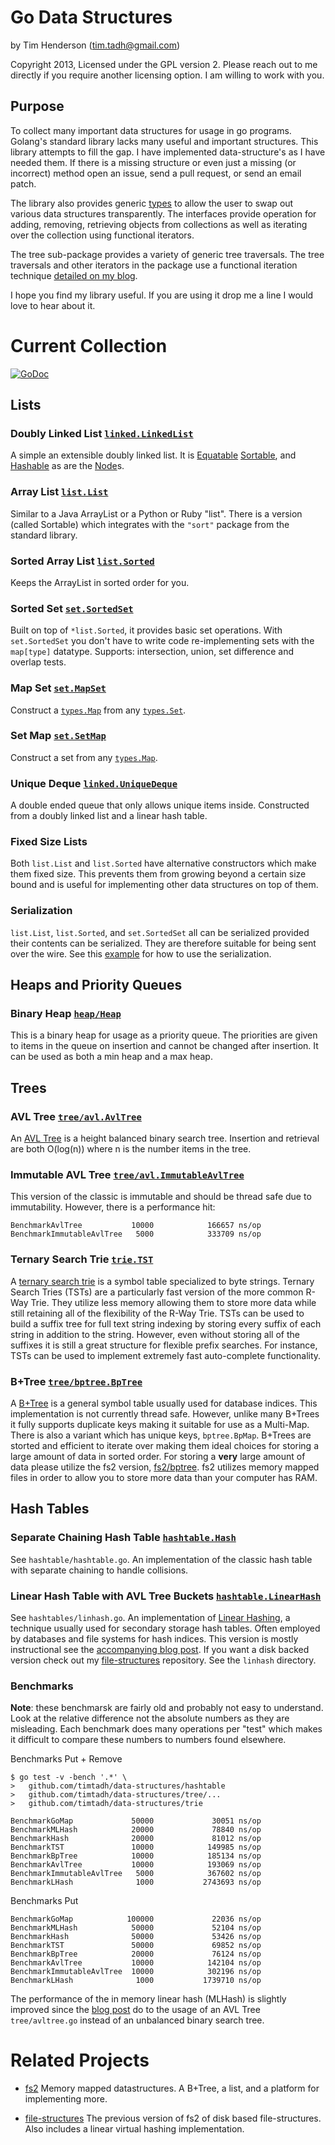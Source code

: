 # Go Data Structures

by Tim Henderson (tim.tadh@gmail.com)

Copyright 2013, Licensed under the GPL version 2. Please reach out to me
directly if you require another licensing option. I am willing to work with you.

## Purpose

To collect many important data structures for usage in go programs. Golang's
standard library lacks many useful and important structures. This library
attempts to fill the gap. I have implemented data-structure's as I have needed
them. If there is a missing structure or even just a missing (or incorrect)
method open an issue, send a pull request, or send an email patch.

The library also provides generic
[types](https://godoc.org/github.com/timtadh/data-structures/types) to allow the
user to swap out various data structures transparently. The interfaces provide
operation for adding, removing, retrieving objects from collections as well as
iterating over the collection using functional iterators.

The tree sub-package provides a variety of generic tree traversals. The tree
traversals and other iterators in the package use a functional iteration
technique [detailed on my blog](
http://hackthology.com/functional-iteration-in-go.html).

I hope you find my library useful. If you are using it drop me a line I would
love to hear about it.

# Current Collection

[![GoDoc](https://godoc.org/github.com/timtadh/data-structures?status.svg)](https://godoc.org/github.com/timtadh/data-structures)

## Lists

### Doubly Linked List [`linked.LinkedList`](https://godoc.org/github.com/timtadh/data-structures/linked#LinkedList)

A simple an extensible doubly linked list. It is
[Equatable](https://godoc.org/github.com/timtadh/data-structures/types#Equatable)
[Sortable](https://godoc.org/github.com/timtadh/data-structures/types#Sortable),
and [Hashable](https://godoc.org/github.com/timtadh/data-structures/types#Hashable)
as are the [Node](https://godoc.org/github.com/timtadh/data-structures/linked#Node)s.

### Array List [`list.List`](https://godoc.org/github.com/timtadh/data-structures/list#List)

Similar to a Java ArrayList or a Python or Ruby "list". There is a version
(called Sortable) which integrates with the `"sort"` package from the standard
library.

### Sorted Array List [`list.Sorted`](https://godoc.org/github.com/timtadh/data-structures/list#Sorted)

Keeps the ArrayList in sorted order for you.

### Sorted Set [`set.SortedSet`](https://godoc.org/github.com/timtadh/data-structures/set#SortedSet)

Built on top of `*list.Sorted`, it provides basic set operations. With
`set.SortedSet` you don't have to write code re-implementing sets with the
`map[type]` datatype. Supports: intersection, union, set difference and overlap
tests.

### Map Set [`set.MapSet`](https://godoc.org/github.com/timtadh/data-structures/set#MapSet)

Construct a
[`types.Map`](https://godoc.org/github.com/timtadh/data-structures/types#Map)
from any [`types.Set`](https://godoc.org/github.com/timtadh/data-structures/types#Set).

### Set Map [`set.SetMap`](https://godoc.org/github.com/timtadh/data-structures/set#SetMap)

Construct a set from any
[`types.Map`](https://godoc.org/github.com/timtadh/data-structures/types#Map).

### Unique Deque [`linked.UniqueDeque`](https://godoc.org/github.com/timtadh/data-structures/linked#UniqueDeque)

A double ended queue that only allows unique items inside. Constructed from a
doubly linked list and a linear hash table.

### Fixed Size Lists

Both `list.List` and `list.Sorted` have alternative constructors which make them
fixed size. This prevents them from growing beyond a certain size bound and is
useful for implementing other data structures on top of them.

### Serialization

`list.List`, `list.Sorted`, and `set.SortedSet` all can be serialized provided
their contents can be serialized. They are therefore suitable for being sent
over the wire. See this
[example](https://github.com/timtadh/data-structures/blob/master/set/example_serialize_test.go)
for how to use the serialization.


## Heaps and Priority Queues

### Binary Heap [`heap/Heap`](https://godoc.org/github.com/timtadh/data-structures/heap#Heap)

This is a binary heap for usage as a priority queue. The priorities are given to
items in the queue on insertion and cannot be changed after insertion. It can be
used as both a min heap and a max heap.

## Trees

### AVL Tree [`tree/avl.AvlTree`](https://godoc.org/github.com/timtadh/data-structures/tree/avl#AvlTree)

An [AVL Tree](https://en.wikipedia.org/wiki/AVL_tree) is a height balanced
binary search tree. Insertion and retrieval are both O(log(n)) where n is the
number items in the tree.

### Immutable AVL Tree [`tree/avl.ImmutableAvlTree`](https://godoc.org/github.com/timtadh/data-structures/tree/avl#ImmutableAvlTree)

This version of the classic is immutable and should be thread safe due to
immutability. However, there is a performance hit:

    BenchmarkAvlTree           10000            166657 ns/op
    BenchmarkImmutableAvlTree   5000            333709 ns/op

### Ternary Search Trie [`trie.TST`](https://godoc.org/github.com/timtadh/data-structures/trie#TST)

A [ternary search trie](
http://hackthology.com/ternary-search-tries-for-fast-flexible-string-search-part-1.html)
is a symbol table specialized to byte strings.  Ternary Search Tries (TSTs)
are a particularly fast version of the more common R-Way Trie. They utilize less
memory allowing them to store more data while still retaining all of the
flexibility of the R-Way Trie. TSTs can be used to build a suffix tree for full
text string indexing by storing every suffix of each string in addition to the
string. However, even without storing all of the suffixes it is still a great
structure for flexible prefix searches. For instance, TSTs can be used to
implement extremely fast auto-complete functionality.

### B+Tree [`tree/bptree.BpTree`](https://godoc.org/github.com/timtadh/data-structures/tree/bptree)

A
[B+Tree](http://hackthology.com/lessons-learned-while-implementing-a-btree.html)
is a general symbol table usually used for database indices. This implementation
is not currently thread safe. However, unlike many B+Trees it fully supports
duplicate keys making it suitable for use as a Multi-Map. There is also a
variant which has unique keys, `bptree.BpMap`. B+Trees are storted and efficient
to iterate over making them ideal choices for storing a large amount of data
in sorted order. For storing a **very** large amount of data please utilize the
fs2 version, [fs2/bptree](https://github.com/timtadh/fs2#b-tree). fs2 utilizes
memory mapped files in order to allow you to store more data than your computer
has RAM.

## Hash Tables

### Separate Chaining Hash Table [`hashtable.Hash`](https://godoc.org/github.com/timtadh/data-structures/hashtable#Hash)

See `hashtable/hashtable.go`. An implementation of the classic hash table with
separate chaining to handle collisions.

### Linear Hash Table with AVL Tree Buckets [`hashtable.LinearHash`](https://godoc.org/github.com/timtadh/data-structures/hashtable#LinearHash)

See `hashtables/linhash.go`. An implementation of [Linear
Hashing](http://hackthology.com/linear-hashing.html), a technique usually used
for secondary storage hash tables. Often employed by databases and file systems
for hash indices. This version is mostly instructional see the [accompanying
blog post](
http://hackthology.com/an-in-memory-go-implementation-of-linear-hashing.html).
If you want a disk backed version check out my
[file-structures](https://github.com/timtadh/file-structures) repository. See
the `linhash` directory.

### Benchmarks

**Note**: these benchmarsk are fairly old and probably not easy to understand.
Look at the relative difference not the absolute numbers as they are misleading.
Each benchmark does many operations per "test" which makes it difficult to
compare these numbers to numbers found elsewhere.

Benchmarks Put + Remove

    $ go test -v -bench '.*' \
    >   github.com/timtadh/data-structures/hashtable
    >   github.com/timtadh/data-structures/tree/...
    >   github.com/timtadh/data-structures/trie

    BenchmarkGoMap             50000             30051 ns/op
    BenchmarkMLHash            20000             78840 ns/op
    BenchmarkHash              20000             81012 ns/op
    BenchmarkTST               10000            149985 ns/op
    BenchmarkBpTree            10000            185134 ns/op
    BenchmarkAvlTree           10000            193069 ns/op
    BenchmarkImmutableAvlTree   5000            367602 ns/op
    BenchmarkLHash              1000           2743693 ns/op

Benchmarks Put

    BenchmarkGoMap            100000             22036 ns/op
    BenchmarkMLHash            50000             52104 ns/op
    BenchmarkHash              50000             53426 ns/op
    BenchmarkTST               50000             69852 ns/op
    BenchmarkBpTree            20000             76124 ns/op
    BenchmarkAvlTree           10000            142104 ns/op
    BenchmarkImmutableAvlTree  10000            302196 ns/op
    BenchmarkLHash              1000           1739710 ns/op

The performance of the in memory linear hash (MLHash) is slightly improved since
the [blog post](
http://hackthology.com/an-in-memory-go-implementation-of-linear-hashing.html) do
to the usage of an AVL Tree `tree/avltree.go` instead of an unbalanced binary
search tree.

# Related Projects

- [fs2](https://github.com/timtadh/fs2) Memory mapped datastructures. A B+Tree,
  a list, and a platform for implementing more.

- [file-structures](https://github.com/timtadh/file-structures) The previous
  version of fs2 of disk based file-structures. Also includes a linear virtual
  hashing implementation.

